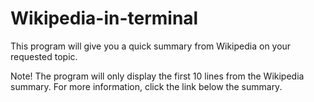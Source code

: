 # Wikipedia-in-terminal
This program will give you a quick summary from Wikipedia on your requested topic.

Note! The program will only display the first 10 lines from
the Wikipedia summary. For more information, click the link below the summary.

